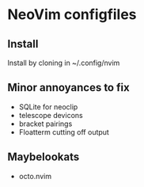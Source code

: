 # NeoVim configfiles

## Install
Install by cloning in ~/.config/nvim

## Minor annoyances to fix
* SQLite for neoclip
* telescope devicons
* bracket pairings
* Floatterm cutting off output

## Maybelookats
* octo.nvim
